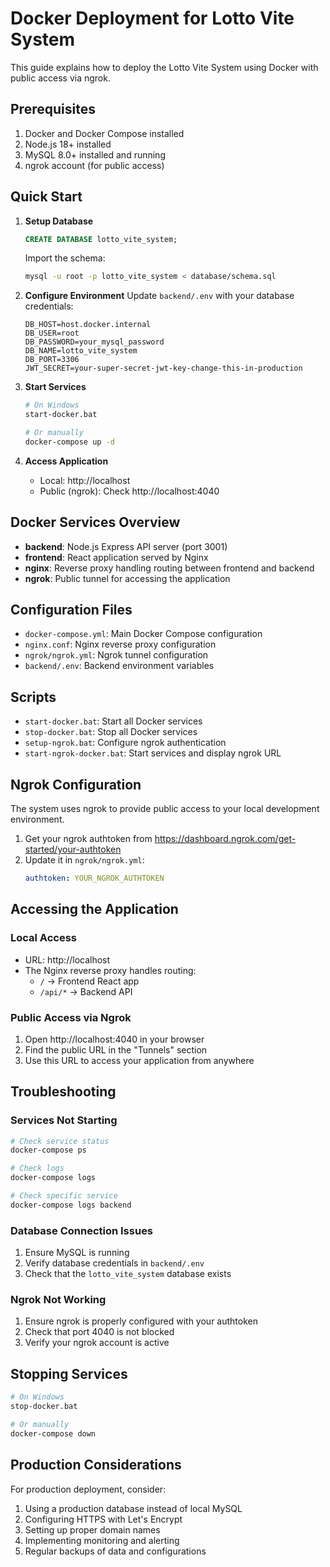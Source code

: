 # Docker Deployment for Lotto Vite System

This guide explains how to deploy the Lotto Vite System using Docker with public access via ngrok.

## Prerequisites

1. Docker and Docker Compose installed
2. Node.js 18+ installed
3. MySQL 8.0+ installed and running
4. ngrok account (for public access)

## Quick Start

1. **Setup Database**
   ```sql
   CREATE DATABASE lotto_vite_system;
   ```
   Import the schema:
   ```bash
   mysql -u root -p lotto_vite_system < database/schema.sql
   ```

2. **Configure Environment**
   Update `backend/.env` with your database credentials:
   ```
   DB_HOST=host.docker.internal
   DB_USER=root
   DB_PASSWORD=your_mysql_password
   DB_NAME=lotto_vite_system
   DB_PORT=3306
   JWT_SECRET=your-super-secret-jwt-key-change-this-in-production
   ```

3. **Start Services**
   ```bash
   # On Windows
   start-docker.bat
   
   # Or manually
   docker-compose up -d
   ```

4. **Access Application**
   - Local: http://localhost
   - Public (ngrok): Check http://localhost:4040

## Docker Services Overview

- **backend**: Node.js Express API server (port 3001)
- **frontend**: React application served by Nginx
- **nginx**: Reverse proxy handling routing between frontend and backend
- **ngrok**: Public tunnel for accessing the application

## Configuration Files

- `docker-compose.yml`: Main Docker Compose configuration
- `nginx.conf`: Nginx reverse proxy configuration
- `ngrok/ngrok.yml`: Ngrok tunnel configuration
- `backend/.env`: Backend environment variables

## Scripts

- `start-docker.bat`: Start all Docker services
- `stop-docker.bat`: Stop all Docker services
- `setup-ngrok.bat`: Configure ngrok authentication
- `start-ngrok-docker.bat`: Start services and display ngrok URL

## Ngrok Configuration

The system uses ngrok to provide public access to your local development environment. 

1. Get your ngrok authtoken from https://dashboard.ngrok.com/get-started/your-authtoken
2. Update it in `ngrok/ngrok.yml`:
   ```yaml
   authtoken: YOUR_NGROK_AUTHTOKEN
   ```

## Accessing the Application

### Local Access
- URL: http://localhost
- The Nginx reverse proxy handles routing:
  - `/` → Frontend React app
  - `/api/*` → Backend API

### Public Access via Ngrok
1. Open http://localhost:4040 in your browser
2. Find the public URL in the "Tunnels" section
3. Use this URL to access your application from anywhere

## Troubleshooting

### Services Not Starting
```bash
# Check service status
docker-compose ps

# Check logs
docker-compose logs

# Check specific service
docker-compose logs backend
```

### Database Connection Issues
1. Ensure MySQL is running
2. Verify database credentials in `backend/.env`
3. Check that the `lotto_vite_system` database exists

### Ngrok Not Working
1. Ensure ngrok is properly configured with your authtoken
2. Check that port 4040 is not blocked
3. Verify your ngrok account is active

## Stopping Services

```bash
# On Windows
stop-docker.bat

# Or manually
docker-compose down
```

## Production Considerations

For production deployment, consider:

1. Using a production database instead of local MySQL
2. Configuring HTTPS with Let's Encrypt
3. Setting up proper domain names
4. Implementing monitoring and alerting
5. Regular backups of data and configurations